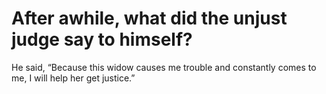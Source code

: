 # After awhile, what did the unjust judge say to himself?

He said, “Because this widow causes me trouble and constantly comes to me, I will help her get justice.”
